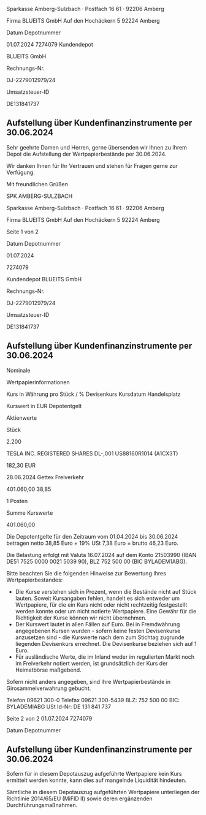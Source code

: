 <!-- image -->

Sparkasse Amberg-Sulzbach · Postfach 16 61 · 92206 Amberg

Firma BLUEITS GmbH Auf den Hochäckern 5 92224 Amberg

Datum Depotnummer

01.07.2024 7274079 Kundendepot

BLUEITS GmbH

Rechnungs-Nr.

DJ-2279012979/24

Umsatzsteuer-ID

DE131841737

## Aufstellung über Kundenfinanzinstrumente per 30.06.2024

Sehr geehrte Damen und Herren, gerne übersenden wir Ihnen zu Ihrem Depot die Aufstellung der Wertpapierbestände per 30.06.2024.

Wir danken Ihnen für Ihr Vertrauen und stehen für Fragen gerne zur Verfügung.

Mit freundlichen Grüßen

SPK AMBERG-SULZBACH

<!-- image -->

Sparkasse Amberg-Sulzbach · Postfach 16 61 · 92206 Amberg

Firma BLUEITS GmbH Auf den Hochäckern 5 92224 Amberg

Seite 1 von 2

Datum Depotnummer

01.07.2024

7274079

Kundendepot BLUEITS GmbH

Rechnungs-Nr.

DJ-2279012979/24

Umsatzsteuer-ID

DE131841737

## Aufstellung über Kundenfinanzinstrumente per 30.06.2024

Nominale

Wertpapierinformationen

Kurs in Währung pro Stück / % Devisenkurs Kursdatum Handelsplatz

Kurswert in EUR Depotentgelt

Aktienwerte

Stück

2.200

TESLA INC. REGISTERED SHARES DL-,001 US88160R1014 (A1CX3T)

182,30 EUR

28.06.2024 Gettex Freiverkehr

401.060,00 38,85

1 Posten

Summe Kurswerte

401.060,00

Die Depotentgelte für den Zeitraum vom 01.04.2024 bis 30.06.2024 betragen netto 38,85 Euro + 19% USt 7,38 Euro = brutto 46,23 Euro.

Die Belastung erfolgt mit Valuta 16.07.2024 auf dem Konto 21503990 (IBAN DE51 7525 0000 0021 5039 90), BLZ 752 500 00 (BIC BYLADEM1ABG).

Bitte beachten Sie die folgenden Hinweise zur Bewertung Ihres Wertpapierbestandes:

- Die Kurse verstehen sich in Prozent, wenn die Bestände nicht auf Stück lauten. Soweit Kursangaben fehlen, handelt es sich entweder um Wertpapiere, für die ein Kurs nicht oder nicht rechtzeitig festgestellt werden konnte oder um nicht notierte Wertpapiere. Eine Gewähr für die Richtigkeit der Kurse können wir nicht übernehmen.
- Der Kurswert lautet in allen Fällen auf Euro. Bei in Fremdwährung angegebenen Kursen wurden - sofern keine festen Devisenkurse anzusetzen sind - die Kurswerte nach dem zum Stichtag zugrunde liegenden Devisenkurs errechnet. Die Devisenkurse beziehen sich auf 1 Euro.
- Für ausländische Werte, die im Inland weder im regulierten Markt noch im Freiverkehr notiert werden, ist grundsätzlich der Kurs der Heimatbörse maßgebend.

Sofern nicht anders angegeben, sind Ihre Wertpapierbestände in Girosammelverwahrung gebucht.

Telefon 09621 300-0 Telefax 09621 300-5439 BLZ: 752 500 00 BIC: BYLADEMIABG USt Id-Nr: DE 131 841 737

<!-- image -->

Seite 2 von 2 01.07.2024 7274079

Datum Depotnummer

## Aufstellung über Kundenfinanzinstrumente per 30.06.2024

Sofern für in diesem Depotauszug aufgeführte Wertpapiere kein Kurs ermittelt werden konnte, kann dies auf mangelnde Liquidität hindeuten.

Sämtliche in diesem Depotauszug aufgeführten Wertpapiere unterliegen der Richtlinie 2014/65/EU (MiFID II) sowie deren ergänzenden Durchführungsmaßnahmen.